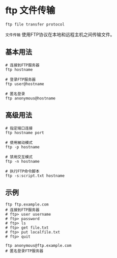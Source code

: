 # ftp 文件传输

`ftp file transfer protocol`

`文件传输` 使用FTP协议在本地和远程主机之间传输文件。

## 基本用法
```shell
# 连接到FTP服务器
ftp hostname

# 登录FTP服务器
ftp user@hostname

# 匿名登录
ftp anonymous@hostname
```

## 高级用法
```shell
# 指定端口连接
ftp hostname port

# 使用被动模式
ftp -p hostname

# 禁用交互模式
ftp -n hostname

# 执行FTP命令脚本
ftp -s:script.txt hostname
```

## 示例
```shell
ftp ftp.example.com
# 连接到FTP服务器
# ftp> user username
# ftp> password
# ftp> ls
# ftp> get file.txt
# ftp> put localfile.txt
# ftp> quit

ftp anonymous@ftp.example.com
# 匿名登录FTP服务器
```